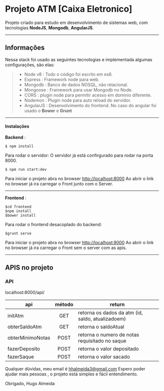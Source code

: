 Projeto ATM [Caixa Eletronico]
===================

Projeto criado para estudo em desenvolvimento de sistemas web, com tecnologias **NodeJS**, **Mongodb**, **AngularJS**.

----------

Informações
-------------

Nessa stack foi usado as seguintes tecnologias e implementada algumas configurações, são elas:

> - Node v8 :  Todo o código foi escrito em es6.
> - Express : Framework node para web.
> - Mongodb : Banco de dados NOSQL, não relacional.
> - Mongoose : Framework para usar Mongodb no Node.
> - CORS : plugin node para permitir acesso em dominio diferente.
> - Nodemon : Plugin node para auto reload do servidor.
> - AngularJS : Desenvolvimento do frontend. 
> No caso do angular foi usado o **Bower** e **Grunt**

   
----------

#### <i class="icon-hdd"></i> Instalações
**Backend** :

	$ npm install

Para rodar o servidor:
O servidor já está confirgurado para rodar na porta 8000.

    $ npm run start:dev

Para iniciar o projeto abra no browser [http://localhost:8000](http://localhost:8000)
Ao abrir o link no browser já ira carregar o Front junto com o Server.

----------
**Frontend** :

    $cd frontend
    $npm install
    $bower install
   
  Para rodar o frontend desacoplado do backend:
  

    $grunt serve
Para iniciar o projeto abra no browser [http://localhost:9000](http://localhost:8000) 
Ao abrir o link no browser já ira carregar o Front sem o server com as apis.
  
----------

APIS no projeto
--------------------
### API
localhost:8000/api/ 

api              | método   |return 
---------------- |:----------:| ---
initAtm 		 | GET		| retorna os dados da atm (id, saldo, atualizadoem)
obterSaldoAtm    | GET		| retorna o saldoAtual 
obterMinimoNotas | POST		| retorna o numero de notas requisitado no saque
fazerDeposito	 | POST		| retorna o valor depositado
fazerSaque       | POST		| retorna o valor sacado


Qualquer dúvidas, meu email é hhalmeida3@gmail.com
Espero poder ajudar mais pessoas , o projeto está simples e fácil entendimento.

Obrigado, Hugo Almeida